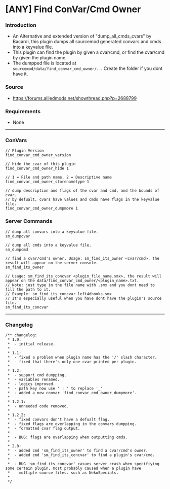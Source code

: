 # [ANY] Find ConVar/Cmd Owner

### Introduction
 - An Alternative and extended version of "dump_all_cmds_cvars" by Bacardi, this plugin dumps all sourcemod generated convars and cmds into a keyvalue file.  
 - This plugin can find the plugin by given a cvar/cmd, or find the cvar/cmd by given the plugin name.
 - The dumpped file is located at `sourcemod/data/find_convar_cmd_owner/..`. Create the folder if you dont have it.

### Source
 - https://forums.alliedmods.net/showthread.php?p=2688799  

### Requirements
 - None  

<hr>

### ConVars
```
// Plugin Version
find_convar_cmd_owner_version

// hide the cvar of this plugin
find_convar_cmd_owner_hide 1

// 1 = File and path name, 2 = Descriptive name
find_convar_cmd_owner_storenametype 1

// dump description and flags of the cvar and cmd, and the bounds of cvar.
// by defualt, cvars have values and cmds have flags in the keyvalue file.
find_convar_cmd_owner_dumpmore 1
```

### Server Commands
```
// dump all convars into a keyvalue file.
sm_dumpcvar

// dump all cmds into a keyvalue file.
sm_dumpcmd

// find a cvar/cmd's owner. Usage: sm_find_its_owner <cvar/cmd>, the result will appear on the server console.
sm_find_its_owner

// Usage: sm_find_its_concvar <plugin_file_name.smx>, the result will appear on the data/find_convar_cmd_owner/<plugin_name>.txt.
// Note: just type in the file name with .smx and you dont need to fill the path to it.
// Example: sm_find_its_concvar left4dhooks.smx
// It's especially useful when you have dont have the plugin's source file.
sm_find_its_concvar
```
<hr>

### Changelog
```
/** changelog:
 * 1.0: 
 * 	- initial release.
 * 
 * 1.1: 
 * 	- fixed a problem when plugin name has the '/' slash character.
 * 	- fixed that there's only one cvar printed per plugin.
 * 
 * 1.2: 
 * 	- support cmd dumpping.
 *  - variables renamed.
 *  - logics improved.
 *  - path key now use ' | ' to replace '_'
 *  - added a new convar 'find_convar_cmd_owner_dumpmore'.
 * 
 * 1.2.1:
 *  - unneeded code removed.
 * 
 * 1.2.2:
 *  - fixed convars don't have a defualt flag.
 *  - fixed flags are overlapping in the convars dumpping.
 *  - formatted cvar flag output.
 *
 *  - BUG: flags are overlapping when outputting cmds.
 * 
 * 2.0:
 *  - added cmd 'sm_find_its_owner' to find a cvar/cmd's owner.
 *  - added cmd 'sm_find_its_concvar' to find a plugin's cvar/cmd.
 *
 *  - BUG 'sm_find_its_concvar' casues server crash when specifiying some certain plugin, most probably caused when a plugin have 
 *    multiple source files. such as NekoSpecials.
 *    
 */ 
```